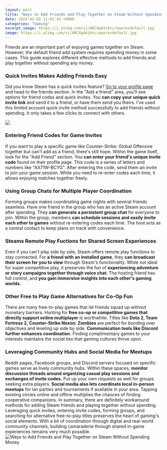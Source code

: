 ```yaml
---
layout: post
title: "Ways to Add Friends and Play Together on Steam Without Spending Money"
date: 2024-02-02 11:02:43 +0000
categories: "Gaming"
excerpt_image: https://i.ytimg.com/vi/ARC4g44jKnc/maxresdefault.jpg
image: https://i.ytimg.com/vi/ARC4g44jKnc/maxresdefault.jpg
---
```


Friends are an important part of enjoying games together on Steam. However, the default friend add system requires spending money in some cases. This guide explores different effective methods to add friends and play together without spending any money.
### Quick Invites Makes Adding Friends Easy
Did you know Steam has a quick invites feature? [Go to your profile page](https://store.fi.io.vn/womens-cowboy-howdy-horse-rider-western-cool-v-neck-t-shirt/men&) and head to the friends section. In the "Add a friend" area, you'll see options for friend codes and quick invites. You **can copy your unique quick invite link** and send it to a friend, or have them send you theirs. I've used this limited account quick invite method successfully to add friends without spending. It only takes a few clicks to connect with others.

![](https://i.ytimg.com/vi/v4O6bjos-u8/maxresdefault.jpg)
### Entering Friend Codes for Game Invites  
If you want to play a specific game like Counter-Strike: Global Offensive together but can't add as a friend, there's still hope. Within the game itself, look for the "Add Friend" section. You **can enter your friend's unique invite code** found on their profile page. This code is a series of letters and numbers like "AX71W-BCYG". After entering the code, send them an invite to join your game session. While you need to re-enter codes each time, it allows enjoying matches together freely.
### Using Group Chats for Multiple Player Coordination  
Forming groups makes coordinating game nights with several friends seamless. Have one friend in the group who has an active Steam account after spending. They **can generate a persistent group chat** for everyone to join. Within the group, members **can schedule sessions and easily invite each other to games** without re-entering codes each time. The host acts as a central contact to keep plans on track with convenience.
### Steams Remote Play Fuctions for Shared Screen Experiences  
Even if you can't play side by side, Steam offers remote play functions to stay connected. For **a friend with an installed game**, they **can broadcast their screen for you to view** through Steam's functionality. While not ideal for super competitive play, it preserves the fun of **experiencing adventure or story campaigns together through voice chat**. The hosting friend has full control, and **you gain immersive insights into each other's gaming worlds.** 
### Other Free to Play Game Alternatives for Co-Op Fun
There are many free-to-play games that let friends squad up without monetary barriers. Hunting for **free co-op or competitive games that directly support online multiplayer** is worthwhile. Titles like **Dota 2, Team Fortress 2, Counter-Strike Nexon: Zombies** are perfect for bonding over objectives and leveling up side by side. **Communication tools like Discord further enhances coordination.** Finding complimentary games to your interests maintains the social ties that gaming cultures thrive upon.
### Leveraging Community Hubs and Social Media for Meetups 
Reddit pages, Facebook groups, and Discord servers focused on specific games serve as lively community hubs. Within these spaces, **monitor discussion threads around organizing casual play sessions and exchanges of invite codes.** Put up your own requests as well for groups seeking extra players. **Social media also lets coordinate local in-person meetups** for lan parties and tournaments if available in your area. Tapping existing circles online and offline multiplies the chances of finding cooperative companions.
In summary, there are definitely workaround methods for adding Steam friends and playing together without spending. Leveraging quick invites, entering invite codes, forming groups, and searching for alternative free-to-play titles preserves the heart of gaming's social elements. With a bit of coordination through digital and real-world community channels, building camaraderie through shared in-game experiences remains very much possible.
![Ways to Add Friends and Play Together on Steam Without Spending Money](https://i.ytimg.com/vi/ARC4g44jKnc/maxresdefault.jpg)